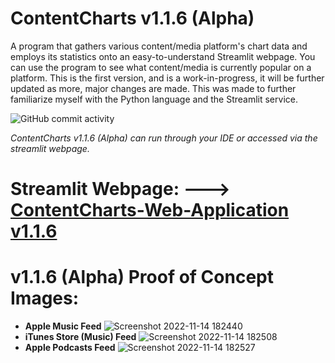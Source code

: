 # ContentCharts v1.1.6 (Alpha)
A program that gathers various content/media platform's chart data and employs its statistics onto an easy-to-understand Streamlit webpage. 
You can use the program to see what content/media is currently popular on a platform.
This is the first version, and is a work-in-progress, it will be further updated as more, major changes are made.
This was made to further familiarize myself with the Python language and the Streamlit service. 

![GitHub commit activity](https://img.shields.io/github/commit-activity/y/ariankharazmi/ContentCharts-Web-Application)

*ContentCharts v1.1.6 (Alpha) can run through your IDE or accessed via the streamlit webpage.*


# Streamlit Webpage: ---> [ContentCharts-Web-Application v1.1.6](https://ariankharazmi-contentcharts-web-application-main-mj8coh.streamlit.app/)

# **v1.1.6 (Alpha) Proof of Concept Images:**

- **Apple Music Feed**
![Screenshot 2022-11-14 182440](https://user-images.githubusercontent.com/100003892/201788907-cca9cece-38ae-4ce4-aa8c-f9549e6ad386.png)
- **iTunes Store (Music) Feed**
![Screenshot 2022-11-14 182508](https://user-images.githubusercontent.com/100003892/201788925-f105e61a-e424-4932-b824-f7e649969223.png)
- **Apple Podcasts Feed**
![Screenshot 2022-11-14 182527](https://user-images.githubusercontent.com/100003892/201788936-ec30cfd4-2fd1-48ef-b12a-6698aa5e35ac.png)

